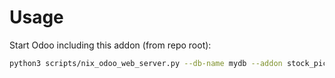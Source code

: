 # Usage

Start Odoo including this addon (from repo root):

```bash
python3 scripts/nix_odoo_web_server.py --db-name mydb --addon stock_picking_batch_extended
```
